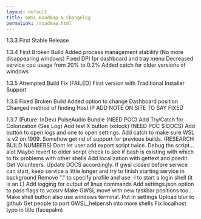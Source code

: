 ```yaml
---
layout: default
title: GWSL Roadmap & Changelog
permalink: /roadmap.html
---
```


1.3.3
First Stable Release

1.3.4
First Broken Build
Added process management stability (No more disappearing windows)
Fixed DPI fpr dashboard and tray menu
Decreased service cpu usage from 20% to 0.2%
Added catch for older versions of windows

1.3.5
Attempted Build Fix (FAILED)
First version with Traditional Installer Support

1.3.6
Fixed Broken Build
Added option to change Dashboard position
Changed method of finding Host IP
ADD NOTE ON SITE TO SAY FIXED

1.3.7 (Future: InDev)
PulseAudio Bundle (NEED POC)
Add Try/Catch for Colorization (See Log)
Add test X button (xclock) (NEED POC $ DOCS)
Add button to open logs and one to open settings.
Add catch to make sure WSL is v2 on 1909. Somehow get rid of support for previous builds. (RESEARCH BUILD NUMBERS)
Dont let user add export script twice. Debug the script... alot
Maybe revert to older script
check to see if bash is existing with which to fix problems with other shells
Add localization with gettext and poedit. Get Volunteers.
Update DOCS accordingly.
If gwsl closed before service can start, keep service a little longer and try to finish starting service in background
Remove "." to specify profile and use -l to start a login shell (it is an L)
Add logging for output of linux commands
Add settings.json option to pass flags to vcxsrv
Make GWSL move with new taskbar positions too...
Make shell button also use windows terminal. Put in settings
Upload blur to github
Get people to port GWSL_helper.sh into more shells
Fix localhost typo in title (facepalm)

